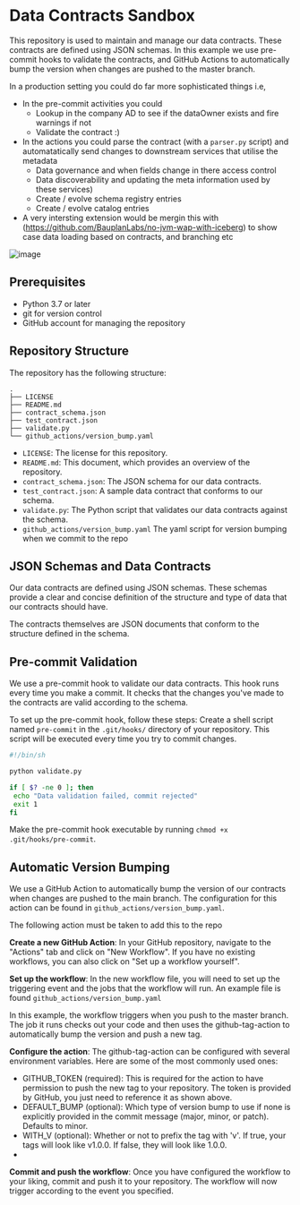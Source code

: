 # Data Contracts Sandbox
This repository is used to maintain and manage our data contracts. These contracts are defined using JSON schemas. 
In this example we use pre-commit hooks to validate the contracts, and GitHub Actions to automatically bump the version when changes are pushed to the master branch.

In a production setting you could do far more sophisticated things i.e, 
* In the pre-commit activities you could 
  - Lookup in the company AD to see if the dataOwner exists and fire warnings if not
  - Validate the contract :) 
* In the actions you could parse the contract (with a `parser.py` script) and automatatically send changes to downstream services that utilise the metadata
  - Data governance and when fields change in there access control 
  - Data discoverability and updating the meta information used by these services)
  - Create / evolve schema registry entries 
  - Create / evolve catalog entries
* A very intersting extension would be mergin this with (https://github.com/BauplanLabs/no-jvm-wap-with-iceberg) to show case data loading based on contracts, and branching etc

![image](https://github.com/mpearmain/data_contracts_sandbox/assets/2668563/7354ff2b-ea98-4f71-adb1-7ba184ff8b6a)


## Prerequisites

- Python 3.7 or later
- git for version control
- GitHub account for managing the repository

## Repository Structure

The repository has the following structure:
```
.
├── LICENSE
├── README.md
├── contract_schema.json
├── test_contract.json
├── validate.py
└── github_actions/version_bump.yaml 
```

- `LICENSE`: The license for this repository.
- `README.md`: This document, which provides an overview of the repository.
- `contract_schema.json`: The JSON schema for our data contracts.
- `test_contract.json`: A sample data contract that conforms to our schema.
- `validate.py`: The Python script that validates our data contracts against the schema.
- `github_actions/version_bump.yaml` The yaml script for version bumping when we commit to the repo 

## JSON Schemas and Data Contracts

Our data contracts are defined using JSON schemas. These schemas provide a clear and concise definition of the structure and type of data that our contracts should have. 

The contracts themselves are JSON documents that conform to the structure defined in the schema.

## Pre-commit Validation

We use a pre-commit hook to validate our data contracts. This hook runs every time you make a commit. It checks that the changes you've made to the contracts are valid according to the schema.

To set up the pre-commit hook, follow these steps:
Create a shell script named `pre-commit` in the `.git/hooks/` directory of your repository. This script will be executed every time you try to commit changes.

```bash
#!/bin/sh

python validate.py

if [ $? -ne 0 ]; then
 echo "Data validation failed, commit rejected"
 exit 1
fi
```
Make the pre-commit hook executable by running `chmod +x .git/hooks/pre-commit`.

## Automatic Version Bumping

We use a GitHub Action to automatically bump the version of our contracts when changes are pushed to the main branch. 
The configuration for this action can be found in `github_actions/version_bump.yaml`.

The following action must be taken to add this to the repo

**Create a new GitHub Action**: In your GitHub repository, navigate to the "Actions" tab and click on "New Workflow". If you have no existing workflows, you can also click on "Set up a workflow yourself".

**Set up the workflow**: In the new workflow file, you will need to set up the triggering event and the jobs that the workflow will run. An example file is found `github_actions/version_bump.yaml`

In this example, the workflow triggers when you push to the master branch. The job it runs checks out your code and then uses the github-tag-action to automatically bump the version and push a new tag.

**Configure the action**: The github-tag-action can be configured with several environment variables. Here are some of the most commonly used ones:
  - GITHUB_TOKEN (required): This is required for the action to have permission to push the new tag to your repository. The token is provided by GitHub, you just need to reference it as shown above.
  - DEFAULT_BUMP (optional): Which type of version bump to use if none is explicitly provided in the commit message (major, minor, or patch). Defaults to minor.
  - WITH_V (optional): Whether or not to prefix the tag with 'v'. If true, your tags will look like v1.0.0. If false, they will look like 1.0.0.
  - 
**Commit and push the workflow**: Once you have configured the workflow to your liking, commit and push it to your repository. The workflow will now trigger according to the event you specified.


